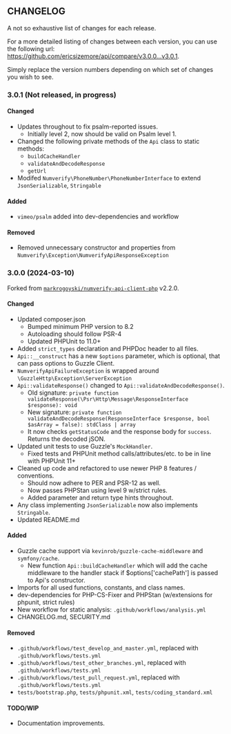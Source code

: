 ## CHANGELOG
A not so exhaustive list of changes for each release.

For a more detailed listing of changes between each version, 
you can use the following url: https://github.com/ericsizemore/api/compare/v3.0.0...v3.0.1. 

Simply replace the version numbers depending on which set of changes you wish to see.

### 3.0.1 (Not released, in progress)

#### Changed

  * Updates throughout to fix psalm-reported issues.
    * Initially level 2, now should be valid on Psalm level 1.
  * Changed the following private methods of the `Api` class to static methods:
    * `buildCacheHandler`
    * `validateAndDecodeResponse`
    * `getUrl`
  * Modifed `Numverify\PhoneNumber\PhoneNumberInterface` to extend `JsonSerializable`, `Stringable`

#### Added

  * `vimeo/psalm` added into dev-dependencies and workflow

#### Removed

  * Removed unnecessary constructor and properties from `Numverify\Exception\NumverifyApiResponseException`

### 3.0.0 (2024-03-10)

Forked from [`markrogoyski/numverify-api-client-php`](https://github.com/markrogoyski/numverify-api-client-php) v2.2.0.

#### Changed

  * Updated composer.json
    * Bumped minimum PHP version to 8.2
    * Autoloading should follow PSR-4
    * Updated PHPUnit to 11.0+
  * Added `strict_types` declaration and PHPDoc header to all files.
  * `Api::__construct` has a new `$options` parameter, which is optional, that can pass options to Guzzle Client.
  * `NumverifyApiFailureException` is wrapped around `\GuzzleHttp\Exception\ServerException`
  * `Api::validateResponse()` changed to `Api::validateAndDecodeResponse()`.
    * Old signature: `private function validateResponse(\Psr\Http\Message\ResponseInterface $response): void`
    * New signature: `private function validateAndDecodeResponse(ResponseInterface $response, bool $asArray = false): stdClass | array`
    * It now checks `getStatusCode` and the response body for `success`. Returns the decoded jSON.
  * Updated unit tests to use Guzzle's `MockHandler`.
    * Fixed tests and PHPUnit method calls/attributes/etc. to be in line with PHPUnit 11+
  * Cleaned up code and refactored to use newer PHP 8 features / conventions.
    * Should now adhere to PER and PSR-12 as well.
    * Now passes PHPStan using level 9 w/strict rules.
    * Added parameter and return type hints throughout.
  * Any class implementing `JsonSerializable` now also implements `Stringable`.
  * Updated README.md

#### Added

  * Guzzle cache support via `kevinrob/guzzle-cache-middleware` and `symfony/cache`.
    * New function `Api::buildCacheHandler` which will add the cache middleware to the handler stack if $options['cachePath'] is passed to Api's constructor.
  * Imports for all used functions, constants, and class names.
  * dev-dependencies for PHP-CS-Fixer and PHPStan (w/extensions for phpunit, strict rules)
  * New workflow for static analysis: `.github/workflows/analysis.yml`
  * CHANGELOG.md, SECURITY.md

#### Removed

  * `.github/workflows/test_develop_and_master.yml`, replaced with `.github/workflows/tests.yml`
  * `.github/workflows/test_other_branches.yml`, replaced with `.github/workflows/tests.yml`
  * `.github/workflows/test_pull_request.yml`, replaced with `.github/workflows/tests.yml`
  * `tests/bootstrap.php`, `tests/phpunit.xml`, `tests/coding_standard.xml`

#### TODO/WIP

  * Documentation improvements.